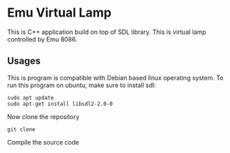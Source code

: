 # Emu Virtual Lamp
This is C++ application build on top of SDL library. This is virtual lamp controlled by Emu 8086.

## Usages
This is program is compatible with Debian based linux operating system.
To run this program on ubuntu, make sure to install sdl:
```
sudo apt update
sudo apt-get install libsdl2-2.0-0
```

Now clone the repository
```
git clone
```

Compile the source code
